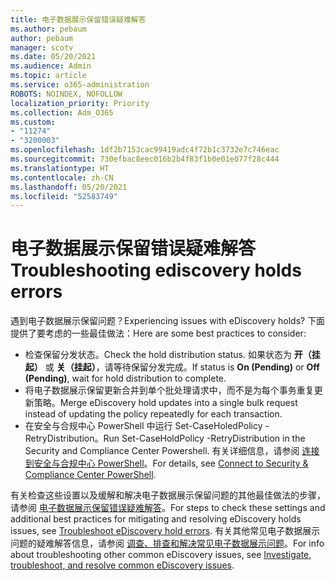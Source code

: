 ```yaml
---
title: 电子数据展示保留错误疑难解答
ms.author: pebaum
author: pebaum
manager: scotv
ms.date: 05/20/2021
ms.audience: Admin
ms.topic: article
ms.service: o365-administration
ROBOTS: NOINDEX, NOFOLLOW
localization_priority: Priority
ms.collection: Adm_O365
ms.custom:
- "11274"
- "3200003"
ms.openlocfilehash: 1df2b7153cac99419adc4f72b1c3732e7c746eac
ms.sourcegitcommit: 730efbac8eec016b2b4f83f1b0e01e077f28c444
ms.translationtype: HT
ms.contentlocale: zh-CN
ms.lasthandoff: 05/20/2021
ms.locfileid: "52583749"
---
```

# <a name="troubleshooting-ediscovery-holds-errors"></a><span data-ttu-id="70a5b-102">电子数据展示保留错误疑难解答</span><span class="sxs-lookup"><span data-stu-id="70a5b-102">Troubleshooting ediscovery holds errors</span></span>

<span data-ttu-id="70a5b-103">遇到电子数据展示保留问题？</span><span class="sxs-lookup"><span data-stu-id="70a5b-103">Experiencing issues with eDiscovery holds?</span></span> <span data-ttu-id="70a5b-104">下面提供了要考虑的一些最佳做法：</span><span class="sxs-lookup"><span data-stu-id="70a5b-104">Here are some best practices to consider:</span></span>

- <span data-ttu-id="70a5b-105">检查保留分发状态。</span><span class="sxs-lookup"><span data-stu-id="70a5b-105">Check the hold distribution status.</span></span>  <span data-ttu-id="70a5b-106">如果状态为 **开（挂起）** 或 **关（挂起）**，请等待保留分发完成。</span><span class="sxs-lookup"><span data-stu-id="70a5b-106">If status is **On (Pending)** or **Off (Pending)**, wait for hold distribution to complete.</span></span>
- <span data-ttu-id="70a5b-107">将电子数据展示保留更新合并到单个批处理请求中，而不是为每个事务重复更新策略。</span><span class="sxs-lookup"><span data-stu-id="70a5b-107">Merge eDiscovery hold updates into a single bulk request instead of updating the policy repeatedly for each transaction.</span></span>
- <span data-ttu-id="70a5b-108">在安全与合规中心 PowerShell 中运行 Set-CaseHoledPolicy <policyname> -RetryDistribution。</span><span class="sxs-lookup"><span data-stu-id="70a5b-108">Run Set-CaseHoldPolicy <policyname> -RetryDistribution in the Security and Compliance Center Powershell.</span></span> <span data-ttu-id="70a5b-109">有关详细信息，请参阅 [连接到安全与合规中心 PowerShell](/powershell/exchange/connect-to-scc-powershell)。</span><span class="sxs-lookup"><span data-stu-id="70a5b-109">For details, see [Connect to Security & Compliance Center PowerShell](/powershell/exchange/connect-to-scc-powershell).</span></span>

<span data-ttu-id="70a5b-110">有关检查这些设置以及缓解和解决电子数据展示保留问题的其他最佳做法的步骤，请参阅 [电子数据展示保留错误疑难解答](/microsoft-365/compliance/hold-distribution-errors)。</span><span class="sxs-lookup"><span data-stu-id="70a5b-110">For steps to check these settings and additional best practices for mitigating and resolving eDiscovery holds issues, see [Troubleshoot eDiscovery hold errors](/microsoft-365/compliance/hold-distribution-errors).</span></span>
<span data-ttu-id="70a5b-111">有关其他常见电子数据展示问题的疑难解答信息，请参阅 [调查、排查和解决常见电子数据展示问题](/microsoft-365/compliance/ediscovery-troubleshooting-common-issues)。</span><span class="sxs-lookup"><span data-stu-id="70a5b-111">For info about troubleshooting other common eDiscovery issues, see [Investigate, troubleshoot, and resolve common eDiscovery issues](/microsoft-365/compliance/ediscovery-troubleshooting-common-issues).</span></span>
